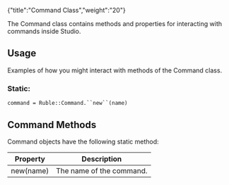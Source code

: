 {"title":"Command Class","weight":"20"}

The Command class contains methods and properties for interacting with commands inside Studio.

## Usage

Examples of how you might interact with methods of the Command class.

### Static:

`command = Ruble::Command.``new``(name)`

## Command Methods

Command objects have the following static method:

| Property | Description |
| --- | --- |
| new(name) | The name of the command. |
